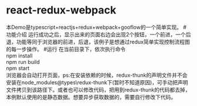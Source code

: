 # react-redux-webpack
本Demo是typescript+reactjs+redux+webpack+gooflow的一个简单实现。
#功能介绍
运行成功之后，显示出来的页面右边会出现2个按钮，一个前进，一个后退，功能等同于浏览器的前进，后退，该例子是想通过redux简单实现控制流程图的每一步操作。
#运行
在当前目录下，依次执行命令</br>
npm install<br/>
npm run build<br/>
npm start<br/>
浏览器会自动打开页面，ps:在安装依赖的时候，redux-thunk的声明文件并不会安装在node_modules\@types\redux-thunk下(暂时不知道原因)，可手动把声明文件拷贝到该路径下。或者也可以修改代码，把用到redux-thunk的代码都去掉，本例默认使用的是静态数据。想要异步获取数据的，需要自行修改下代码。

